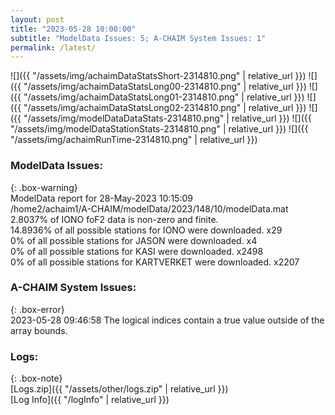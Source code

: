 ```yaml
---
layout: post
title: "2023-05-28 10:00:00"
subtitle: "ModelData Issues: 5; A-CHAIM System Issues: 1"
permalink: /latest/
---
```


![]({{ "/assets/img/achaimDataStatsShort-2314810.png" | relative_url }})
![]({{ "/assets/img/achaimDataStatsLong00-2314810.png" | relative_url }})
![]({{ "/assets/img/achaimDataStatsLong01-2314810.png" | relative_url }})
![]({{ "/assets/img/achaimDataStatsLong02-2314810.png" | relative_url }})
![]({{ "/assets/img/modelDataDataStats-2314810.png" | relative_url }})
![]({{ "/assets/img/modelDataStationStats-2314810.png" | relative_url }})
![]({{ "/assets/img/achaimRunTime-2314810.png" | relative_url }})


### ModelData Issues:  
  
{: .box-warning}  
 ModelData report for 28-May-2023 10:15:09   
 /home2/achaim1/A-CHAIM/modelData/2023/148/10/modelData.mat   
 2.8037% of IONO foF2 data is non-zero and finite.   
 14.8936% of all possible stations for IONO were downloaded. x29   
 0% of all possible stations for JASON were downloaded. x4   
 0% of all possible stations for KASI were downloaded. x2498   
 0% of all possible stations for KARTVERKET were downloaded. x2207   
  
### A-CHAIM System Issues:  
  
{: .box-error}  
2023-05-28 09:46:58 The logical indices contain a true value outside of the array bounds.  

### Logs:  
  
{: .box-note}  
[Logs.zip]({{ "/assets/other/logs.zip" | relative_url }})  
[Log Info]({{ "/logInfo" | relative_url }})  
